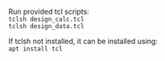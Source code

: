 Run provided tcl scripts:\
`tclsh design_calc.tcl`\
`tclsh design_data.tcl`

If tclsh not installed, it can be installed using:\
`apt install tcl`
